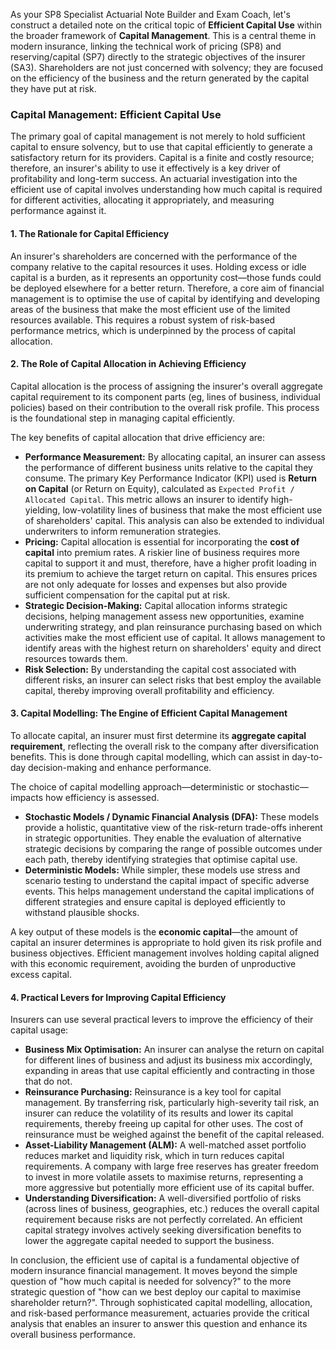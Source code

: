 As your SP8 Specialist Actuarial Note Builder and Exam Coach, let's construct a detailed note on the critical topic of **Efficient Capital Use** within the broader framework of **Capital Management**. This is a central theme in modern insurance, linking the technical work of pricing (SP8) and reserving/capital (SP7) directly to the strategic objectives of the insurer (SA3). Shareholders are not just concerned with solvency; they are focused on the efficiency of the business and the return generated by the capital they have put at risk.

### **Capital Management: Efficient Capital Use**

The primary goal of capital management is not merely to hold sufficient capital to ensure solvency, but to use that capital efficiently to generate a satisfactory return for its providers. Capital is a finite and costly resource; therefore, an insurer's ability to use it effectively is a key driver of profitability and long-term success. An actuarial investigation into the efficient use of capital involves understanding how much capital is required for different activities, allocating it appropriately, and measuring performance against it.

#### **1\. The Rationale for Capital Efficiency**

An insurer's shareholders are concerned with the performance of the company relative to the capital resources it uses. Holding excess or idle capital is a burden, as it represents an opportunity cost—those funds could be deployed elsewhere for a better return. Therefore, a core aim of financial management is to optimise the use of capital by identifying and developing areas of the business that make the most efficient use of the limited resources available. This requires a robust system of risk-based performance metrics, which is underpinned by the process of capital allocation.

#### **2\. The Role of Capital Allocation in Achieving Efficiency**

Capital allocation is the process of assigning the insurer's overall aggregate capital requirement to its component parts (eg, lines of business, individual policies) based on their contribution to the overall risk profile. This process is the foundational step in managing capital efficiently.

The key benefits of capital allocation that drive efficiency are:

* **Performance Measurement:** By allocating capital, an insurer can assess the performance of different business units relative to the capital they consume. The primary Key Performance Indicator (KPI) used is **Return on Capital** (or Return on Equity), calculated as `Expected Profit / Allocated Capital`. This metric allows an insurer to identify high-yielding, low-volatility lines of business that make the most efficient use of shareholders' capital. This analysis can also be extended to individual underwriters to inform remuneration strategies.  
* **Pricing:** Capital allocation is essential for incorporating the **cost of capital** into premium rates. A riskier line of business requires more capital to support it and must, therefore, have a higher profit loading in its premium to achieve the target return on capital. This ensures prices are not only adequate for losses and expenses but also provide sufficient compensation for the capital put at risk.  
* **Strategic Decision-Making:** Capital allocation informs strategic decisions, helping management assess new opportunities, examine underwriting strategy, and plan reinsurance purchasing based on which activities make the most efficient use of capital. It allows management to identify areas with the highest return on shareholders' equity and direct resources towards them.  
* **Risk Selection:** By understanding the capital cost associated with different risks, an insurer can select risks that best employ the available capital, thereby improving overall profitability and efficiency.

#### **3\. Capital Modelling: The Engine of Efficient Capital Management**

To allocate capital, an insurer must first determine its **aggregate capital requirement**, reflecting the overall risk to the company after diversification benefits. This is done through capital modelling, which can assist in day-to-day decision-making and enhance performance.

The choice of capital modelling approach—deterministic or stochastic—impacts how efficiency is assessed.

* **Stochastic Models / Dynamic Financial Analysis (DFA):** These models provide a holistic, quantitative view of the risk-return trade-offs inherent in strategic opportunities. They enable the evaluation of alternative strategic decisions by comparing the range of possible outcomes under each path, thereby identifying strategies that optimise capital use.  
* **Deterministic Models:** While simpler, these models use stress and scenario testing to understand the capital impact of specific adverse events. This helps management understand the capital implications of different strategies and ensure capital is deployed efficiently to withstand plausible shocks.

A key output of these models is the **economic capital**—the amount of capital an insurer determines is appropriate to hold given its risk profile and business objectives. Efficient management involves holding capital aligned with this economic requirement, avoiding the burden of unproductive excess capital.

#### **4\. Practical Levers for Improving Capital Efficiency**

Insurers can use several practical levers to improve the efficiency of their capital usage:

* **Business Mix Optimisation:** An insurer can analyse the return on capital for different lines of business and adjust its business mix accordingly, expanding in areas that use capital efficiently and contracting in those that do not.  
* **Reinsurance Purchasing:** Reinsurance is a key tool for capital management. By transferring risk, particularly high-severity tail risk, an insurer can reduce the volatility of its results and lower its capital requirements, thereby freeing up capital for other uses. The cost of reinsurance must be weighed against the benefit of the capital released.  
* **Asset-Liability Management (ALM):** A well-matched asset portfolio reduces market and liquidity risk, which in turn reduces capital requirements. A company with large free reserves has greater freedom to invest in more volatile assets to maximise returns, representing a more aggressive but potentially more efficient use of its capital buffer.  
* **Understanding Diversification:** A well-diversified portfolio of risks (across lines of business, geographies, etc.) reduces the overall capital requirement because risks are not perfectly correlated. An efficient capital strategy involves actively seeking diversification benefits to lower the aggregate capital needed to support the business.

In conclusion, the efficient use of capital is a fundamental objective of modern insurance financial management. It moves beyond the simple question of "how much capital is needed for solvency?" to the more strategic question of "how can we best deploy our capital to maximise shareholder return?". Through sophisticated capital modelling, allocation, and risk-based performance measurement, actuaries provide the critical analysis that enables an insurer to answer this question and enhance its overall business performance.

